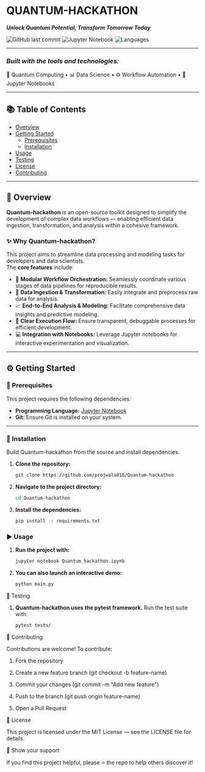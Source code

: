 #                QUANTUM-HACKATHON  

**_Unlock Quantum Potential, Transform Tomorrow Today_**



![GitHub last commit](https://img.shields.io/github/last-commit/projwala016/Quantum-hackathon?style=for-the-badge&color=brightgreen)
![Jupyter Notebook](https://img.shields.io/badge/Jupyter_Notebook-100%25-blue?style=for-the-badge)
![Languages](https://img.shields.io/github/languages/count/projwala016/Quantum-hackathon?style=for-the-badge&color=blueviolet)

---

### _Built with the tools and technologies:_
🧠 Quantum Computing • 📊 Data Science • ⚙️ Workflow Automation • 🧩 Jupyter Notebooks

---

## 📚 Table of Contents
- [Overview](#overview)
- [Getting Started](#getting-started)
  - [Prerequisites](#prerequisites)
  - [Installation](#installation)
- [Usage](#usage)
- [Testing](#testing)
- [License](#license)
- [Contributing](#contributing)

---

## 🧩 Overview
**Quantum-hackathon** is an open-source toolkit designed to simplify the development of complex data workflows — enabling efficient data ingestion, transformation, and analysis within a cohesive framework.

### ✨ Why Quantum-hackathon?
This project aims to streamline data processing and modeling tasks for developers and data scientists.  
The **core features** include:

- 🔄 **Modular Workflow Orchestration:** Seamlessly coordinate various stages of data pipelines for reproducible results.  
- 🧮 **Data Ingestion & Transformation:** Easily integrate and preprocess raw data for analysis.  
- 📈 **End-to-End Analysis & Modeling:** Facilitate comprehensive data insights and predictive modeling.  
- 🧾 **Clear Execution Flow:** Ensure transparent, debuggable processes for efficient development.  
- 💻 **Integration with Notebooks:** Leverage Jupyter notebooks for interactive experimentation and visualization.

---

## ⚙️ Getting Started

### 🔧 Prerequisites
This project requires the following dependencies:
- **Programming Language:** [Jupyter Notebook](https://jupyter.org/)
- **Git:** Ensure Git is installed on your system.

---

### 🧱 Installation
Build Quantum-hackathon from the source and install dependencies.

1. **Clone the repository:**
   ```bash
   git clone https://github.com/projwala016/Quantum-hackathon

2. **Navigate to the project directory:**
   ```bash
   cd Quantum-hackathon
3. **Install the dependencies:**
   ```bash
   pip install -r requirements.txt
### ▶️ Usage
1. **Run the project with:**
   ```bash
   jupyter notebook Quantum_hackathon.ipynb

2. **You can also launch an interactive demo:**
   ```bash
   python main.py

🧪 Testing

1. **Quantum-hackathon uses the pytest framework.**
    Run the test suite with:
    ```bash
    pytest tests/

🤝 Contributing

Contributions are welcome!
To contribute:

1. Fork the repository

2. Create a new feature branch (git checkout -b feature-name)

3. Commit your changes (git commit -m "Add new feature")

4. Push to the branch (git push origin feature-name)

5. Open a Pull Request

📜 License

This project is licensed under the MIT License — see the LICENSE
file for details.

🌟 Show your support

If you find this project helpful, please ⭐ the repo to help others discover it!
   
